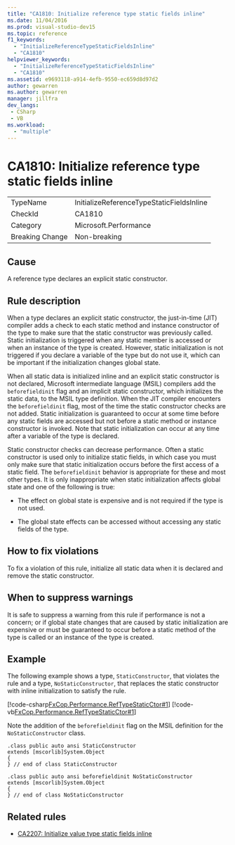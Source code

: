 ```yaml
---
title: "CA1810: Initialize reference type static fields inline"
ms.date: 11/04/2016
ms.prod: visual-studio-dev15
ms.topic: reference
f1_keywords:
  - "InitializeReferenceTypeStaticFieldsInline"
  - "CA1810"
helpviewer_keywords:
  - "InitializeReferenceTypeStaticFieldsInline"
  - "CA1810"
ms.assetid: e9693118-a914-4efb-9550-ec659d8d97d2
author: gewarren
ms.author: gewarren
manager: jillfra
dev_langs:
 - CSharp
 - VB
ms.workload:
  - "multiple"
---
```

# CA1810: Initialize reference type static fields inline

|||
|-|-|
|TypeName|InitializeReferenceTypeStaticFieldsInline|
|CheckId|CA1810|
|Category|Microsoft.Performance|
|Breaking Change|Non-breaking|

## Cause
 A reference type declares an explicit static constructor.

## Rule description
 When a type declares an explicit static constructor, the just-in-time (JIT) compiler adds a check to each static method and instance constructor of the type to make sure that the static constructor was previously called. Static initialization is triggered when any static member is accessed or when an instance of the type is created. However, static initialization is not triggered if you declare a variable of the type but do not use it, which can be important if the initialization changes global state.

 When all static data is initialized inline and an explicit static constructor is not declared, Microsoft intermediate language (MSIL) compilers add the `beforefieldinit` flag and an implicit static constructor, which initializes the static data, to the MSIL type definition. When the JIT compiler encounters the `beforefieldinit` flag, most of the time the static constructor checks are not added. Static initialization is guaranteed to occur at some time before any static fields are accessed but not before a static method or instance constructor is invoked. Note that static initialization can occur at any time after a variable of the type is declared.

 Static constructor checks can decrease performance. Often a static constructor is used only to initialize static fields, in which case you must only make sure that static initialization occurs before the first access of a static field. The `beforefieldinit` behavior is appropriate for these and most other types. It is only inappropriate when static initialization affects global state and one of the following is true:

- The effect on global state is expensive and is not required if the type is not used.

- The global state effects can be accessed without accessing any static fields of the type.

## How to fix violations
 To fix a violation of this rule, initialize all static data when it is declared and remove the static constructor.

## When to suppress warnings
 It is safe to suppress a warning from this rule if performance is not a concern; or if global state changes that are caused by static initialization are expensive or must be guaranteed to occur before a static method of the type is called or an instance of the type is created.

## Example

The following example shows a type, `StaticConstructor`, that violates the rule and a type, `NoStaticConstructor`, that replaces the static constructor with inline initialization to satisfy the rule.

[!code-csharp[FxCop.Performance.RefTypeStaticCtor#1](../code-quality/codesnippet/CSharp/ca1810-initialize-reference-type-static-fields-inline_1.cs)]
[!code-vb[FxCop.Performance.RefTypeStaticCtor#1](../code-quality/codesnippet/VisualBasic/ca1810-initialize-reference-type-static-fields-inline_1.vb)]

Note the addition of the `beforefieldinit` flag on the MSIL definition for the `NoStaticConstructor` class.

```
.class public auto ansi StaticConstructor
extends [mscorlib]System.Object
{
} // end of class StaticConstructor

.class public auto ansi beforefieldinit NoStaticConstructor
extends [mscorlib]System.Object
{
} // end of class NoStaticConstructor
```

## Related rules

- [CA2207: Initialize value type static fields inline](../code-quality/ca2207-initialize-value-type-static-fields-inline.md)